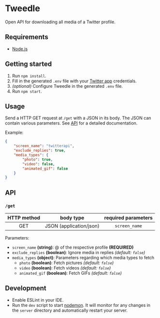 # Tweedle

Open API for downloading all media of a Twitter profile.

## Requirements

- [Node.js](https://nodejs.org)


## Getting started

1. Run `npm install`.
2. Fill in the generated `.env` file with your [Twitter app](https://developer.twitter.com/apps) credentials.
3. *(optional)* Configure Tweedle in the generated `.env` file.
4. Run `npm start`.


## Usage

Send a HTTP GET request at `/get` with a JSON in its body. The JSON can contain various parameters. See [API](#api) for a detailed documentation.

Example:
```json
{
    "screen_name": "twitterapi",
    "exclude_replies": true,
    "media_types": {
        "photo": true,
        "video": false,
        "animated_gif": false
    }
}
```


## API

### `/get`

| HTTP method | body type               | required parameters       |
|:-----------:|:-----------------------:|:-------------------------:|
| GET         | JSON (application/json) | `screen_name`             |

Parameters:
- `screen_name` **(string)**: @ of the respective profile **(REQUIRED)**
- `exclude_replies` **(boolean)**: Ignore media in replies *(default: `false`)*
- `media_types` **(object)**: Parameters regarding which media types to fetch
  - `photo` **(boolean)**: Fetch pictures *(default: `false`)*
  - `video` **(boolean)**: Fetch videos *(default: `false`)*
  - `animated_gif` **(boolean)**: Fetch GIFs *(default: `false`)*


## Development

- Enable ESLint in your IDE.
- Run the `dev` script to start [nodemon](https://nodemon.io). It will monitor for any changes in the `server` directory and automatically restart your server.
